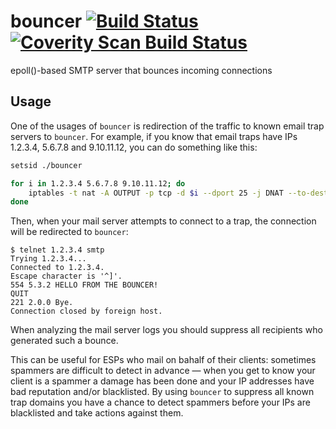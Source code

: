 # bouncer [![Build Status](https://travis-ci.org/sjinks/bouncer.png?branch=master)](https://travis-ci.org/sjinks/bouncer) [![Coverity Scan Build Status](https://scan.coverity.com/projects/3116/badge.svg)](https://scan.coverity.com/projects/3116)

epoll()-based SMTP server that bounces incoming connections

## Usage

One of the usages of `bouncer` is redirection of the traffic to known email trap servers to `bouncer`.
For example, if you know that email traps have IPs 1.2.3.4, 5.6.7.8 and 9.10.11.12, you can do something like this:

```bash
setsid ./bouncer
```

```bash
for i in 1.2.3.4 5.6.7.8 9.10.11.12; do
    iptables -t nat -A OUTPUT -p tcp -d $i --dport 25 -j DNAT --to-destination 127.0.0.1:10025
done
```

Then, when your mail server attempts to connect to a trap, the connection will be redirected to `bouncer`:

```
$ telnet 1.2.3.4 smtp
Trying 1.2.3.4...
Connected to 1.2.3.4.
Escape character is '^]'.
554 5.3.2 HELLO FROM THE BOUNCER!
QUIT
221 2.0.0 Bye.
Connection closed by foreign host.
```

When analyzing the mail server logs you should suppress all recipients who generated such a bounce.

This can be useful for ESPs who mail on bahalf of their clients: sometimes spammers are difficult to detect in advance — when you get to know your client is a spammer a damage has been done and your IP addresses have bad reputation and/or blacklisted.
By using `bouncer` to suppress all known trap domains you have a chance to detect spammers before your IPs are blacklisted and take actions against them.
